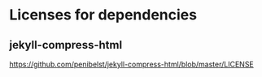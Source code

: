 # Licenses for dependencies

## jekyll-compress-html
https://github.com/penibelst/jekyll-compress-html/blob/master/LICENSE